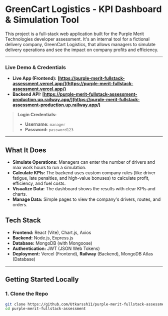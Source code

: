 # GreenCart Logistics - KPI Dashboard & Simulation Tool

This project is a full-stack web application built for the Purple Merit Technologies developer assessment. It's an internal tool for a fictional delivery company, GreenCart Logistics, that allows managers to simulate delivery operations and see the impact on company profits and efficiency.

---

### **Live Demo & Credentials**

*   **Live App (Frontend):** **[https://purple-merit-fullstack-assessment.vercel.app/](https://purple-merit-fullstack-assessment.vercel.app/)**
*   **Backend API:** **[https://purple-merit-fullstack-assessment-production.up.railway.app/](https://purple-merit-fullstack-assessment-production.up.railway.app/)**

> **Login Credentials:**
> *   **Username:** `manager`
> *   **Password:** `password123`

---

## What It Does

*   **Simulate Operations:** Managers can enter the number of drivers and max work hours to run a simulation.
*   **Calculate KPIs:** The backend uses custom company rules (like driver fatigue, late penalties, and high-value bonuses) to calculate profit, efficiency, and fuel costs.
*   **Visualize Data:** The dashboard shows the results with clear KPIs and charts.
*   **Manage Data:** Simple pages to view the company's drivers, routes, and orders.

## Tech Stack

*   **Frontend:** React (Vite), Chart.js, Axios
*   **Backend:** Node.js, Express.js
*   **Database:** MongoDB (with Mongoose)
*   **Authentication:** JWT (JSON Web Tokens)
*   **Deployment:** Vercel (Frontend), **Railway** (Backend), MongoDB Atlas (Database)

---

## Getting Started Locally

### 1. Clone the Repo
```bash
git clone https://github.com/Utkarssh11/purple-merit-fullstack-assessment.git
cd purple-merit-fullstack-assessment
